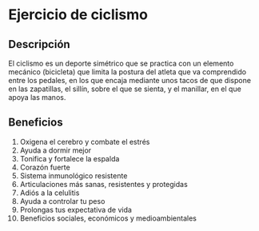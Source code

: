 # Ejercicio de ciclismo

## Descripción

El ciclismo es un deporte simétrico que se practica con un elemento mecánico (bicicleta) que limita la postura del atleta que va comprendido entre los pedales, en los que encaja mediante unos tacos de que dispone en las zapatillas, el sillín, sobre el que se sienta, y el manillar, en el que apoya las manos.

## Beneficios

1. Oxigena el cerebro y combate el estrés
2. Ayuda a dormir mejor
3. Tonifica y fortalece la espalda
4. Corazón fuerte
5. Sistema inmunológico resistente
6. Articulaciones más sanas, resistentes y protegidas
7. Adiós a la celulitis
8. Ayuda a controlar tu peso
9. Prolongas tus expectativa de vida
10. Beneficios sociales, económicos y medioambientales

